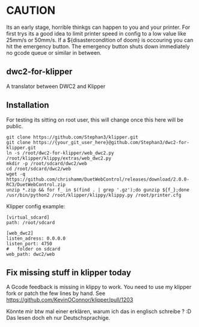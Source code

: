 # CAUTION
Its an early stage, horrible thinkgs can happen to you and your printer.
For first trys its a good idea to limit printer speed in config to a low value like 25mm/s or 50mm/s.
If a ${disastercondition of doom} is occouring you can hit the emergency button. The emergency button shuts
down immediately no gcode queue or similar in between.

## dwc2-for-klipper
A translator between DWC2 and Klipper

## Installation

For testing its sitting on root user, this will change once this here will be public.

```
git clone https://github.com/Stephan3/klipper.git
git clone https://{your_git_user_here}@github.com/Stephan3/dwc2-for-klipper.git
ln -s /root/dwc2-for-klipper/web_dwc2.py /root/klipper/klippy/extras/web_dwc2.py
mkdir -p /root/sdcard/dwc2/web 
cd /root/sdcard/dwc2/web 
wget -q  https://github.com/chrishamm/DuetWebControl/releases/download/2.0.0-RC3/DuetWebControl.zip
unzip *.zip && for f_ in $(find . | grep '.gz');do gunzip ${f_};done
/usr/bin/python2 /root/klipper/klippy/klippy.py /root/printer.cfg
```

Klipper config example:
```
[virtual_sdcard]
path: /root/sdcard

[web_dwc2]
listen_adress: 0.0.0.0
listen_port: 4750
#	folder on sdcard
web_path: dwc2/web
```

## Fix missing stuff in klipper today
A Gcode feedback is missing in klippy to work. You need to use my klipper fork or patch the few lines by hand.
See https://github.com/KevinOConnor/klipper/pull/1203

Könnte mir btw mal einer erklären, warum ich das in englisch schreibe ? :D
Das lesen doch eh nur Deutschsprachige.
